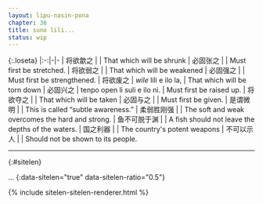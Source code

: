 ```yaml
---
layout: lipu-nasin-pona
chapter: 36
title: suno lili...
status: wip
---
```


{:.loseta}
|:-:|-|-
| 将欲歙之     | <!--first ... suck thing-->  | That which will be shrunk
| 必固张之     | <!--gotta def 张 thing-->    | Must first be stretched.
| 将欲弱之     |                              | That which will be weakened
| 必固强之     |                              | Must first be strengthened.
| 将欲废之     | _wile_ lili e ilo la,        | That which will be torn down
| 必固兴之     | tenpo open li suli e ilo ni. | Must first be raised up.
| 将欲夺之     |                              | That which will be taken
| 必固与之     |                              | Must first be given.
| 是谓微明     |                              | This is called “subtle awareness.”
| 柔弱胜刚强   |                              | The soft and weak overcomes the hard and strong.
| 鱼不可脱于渊 |                              | A fish should not leave the depths of the waters.
| 国之利器     |                              | The country's potent weapons
| 不可以示人   |                              | Should not be shown to its people.

-------
{:#sitelen}

...
{:data-sitelen="true" data-sitelen-ratio="0.5"}

{% include sitelen-sitelen-renderer.html %}
